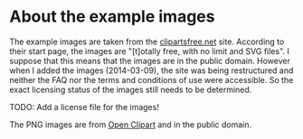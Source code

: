 About the example images
========================

The example images are taken from the [clipartsfree.net](http://clipartsfree.net)
site.  According to their start page, the images are "[t]otally free, with no
limit and SVG files".  I suppose that this means that the images are in the
public domain.  However when I added the images (2014-03-09), the site was
being restructured and neither the FAQ nor the terms and conditions of use were
accessible.  So the exact licensing status of the images still needs to be
determined.

TODO: Add a license file for the images!

The PNG images are from [Open Clipart](https://openclipart.org) and in the
public domain.
